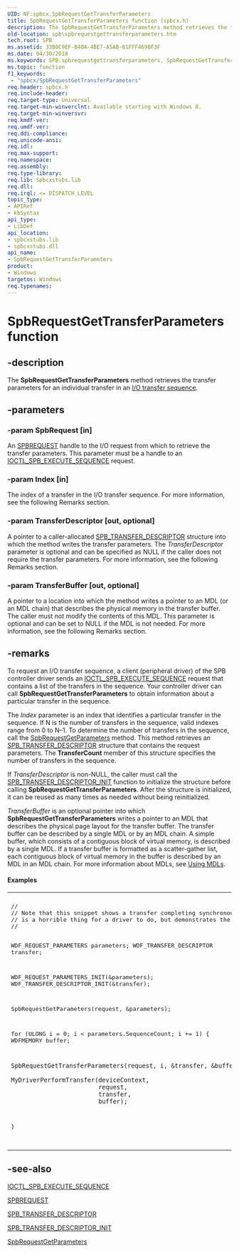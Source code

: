 ```yaml
---
UID: NF:spbcx.SpbRequestGetTransferParameters
title: SpbRequestGetTransferParameters function (spbcx.h)
description: The SpbRequestGetTransferParameters method retrieves the transfer parameters for an individual transfer in an I/O transfer sequence.
old-location: spb\spbrequestgettransferparameters.htm
tech.root: SPB
ms.assetid: 33B0C9EF-B40A-4BE7-A5AB-81FFF4698F3F
ms.date: 04/30/2018
ms.keywords: SPB.spbrequestgettransferparameters, SpbRequestGetTransferParameters, SpbRequestGetTransferParameters method [Buses], spbcx/SpbRequestGetTransferParameters
ms.topic: function
f1_keywords:
 - "spbcx/SpbRequestGetTransferParameters"
req.header: spbcx.h
req.include-header: 
req.target-type: Universal
req.target-min-winverclnt: Available starting with Windows 8.
req.target-min-winversvr: 
req.kmdf-ver: 
req.umdf-ver: 
req.ddi-compliance: 
req.unicode-ansi: 
req.idl: 
req.max-support: 
req.namespace: 
req.assembly: 
req.type-library: 
req.lib: Spbcxstubs.lib
req.dll: 
req.irql: <= DISPATCH_LEVEL
topic_type:
- APIRef
- kbSyntax
api_type:
- LibDef
api_location:
- spbcxstubs.lib
- spbcxstubs.dll
api_name:
- SpbRequestGetTransferParameters
product:
- Windows
targetos: Windows
req.typenames: 
---
```


# SpbRequestGetTransferParameters function


## -description


The <b>SpbRequestGetTransferParameters</b> method retrieves the transfer parameters for an individual transfer in an <a href="https://docs.microsoft.com/windows-hardware/drivers/spb/i-o-transfer-sequences">I/O transfer sequence</a>.


## -parameters




### -param SpbRequest [in]

An <a href="https://docs.microsoft.com/windows-hardware/drivers/spb/spbcx-object-handles">SPBREQUEST</a> handle to the I/O request from which to retrieve the transfer parameters. This parameter must be a handle to an <a href="https://msdn.microsoft.com/library/windows/hardware/hh450857">IOCTL_SPB_EXECUTE_SEQUENCE</a> request.


### -param Index [in]

The index of a transfer in the I/O transfer sequence. For more information, see the following Remarks section.


### -param TransferDescriptor [out, optional]

A pointer to a caller-allocated <a href="https://docs.microsoft.com/windows-hardware/drivers/ddi/spbcx/ns-spbcx-spb_transfer_descriptor">SPB_TRANSFER_DESCRIPTOR</a> structure into which  the method writes the transfer parameters. The <i>TransferDescriptor</i> parameter is optional and can be specified as NULL if the caller does not require the transfer parameters. For more information, see the following Remarks section.


### -param TransferBuffer [out, optional]

A pointer to a location into which the method writes a pointer to an MDL (or an MDL chain) that describes the physical memory in the transfer buffer.  The caller must not modify the contents of this MDL. This parameter is optional and can be set to NULL if the MDL is not needed. For more information, see the following Remarks section.


## -remarks



To request an I/O transfer sequence, a client (peripheral driver) of the SPB controller driver sends an <a href="https://msdn.microsoft.com/library/windows/hardware/hh450857">IOCTL_SPB_EXECUTE_SEQUENCE</a> request that contains a list of the transfers in the sequence. Your controller driver can call <b>SpbRequestGetTransferParameters</b> to obtain information about a particular transfer in the sequence.

The <i>Index</i> parameter is an index that identifies a particular transfer in the sequence.   If N is the number of transfers in the sequence, valid indexes range from 0 to N–1. To determine the number of transfers in the sequence, call the <a href="https://docs.microsoft.com/windows-hardware/drivers/ddi/spbcx/nf-spbcx-spbrequestgetparameters">SpbRequestGetParameters</a> method. This method retrieves an <a href="https://docs.microsoft.com/windows-hardware/drivers/ddi/spbcx/ns-spbcx-spb_transfer_descriptor">SPB_TRANSFER_DESCRIPTOR</a> structure that contains the request parameters. The <b>TransferCount</b> member of this structure specifies the number of transfers in the sequence.

If <i>TransferDescriptor</i> is non-NULL, the caller must call the <a href="https://docs.microsoft.com/windows-hardware/drivers/ddi/spbcx/nf-spbcx-spb_transfer_descriptor_init">SPB_TRANSFER_DESCRIPTOR_INIT</a> function to initialize the structure before calling  <b>SpbRequestGetTransferParameters</b>.  After the structure is initialized, it can be reused as many times as needed without being reinitialized.

<i>TransferBuffer</i> is an optional pointer into which <b>SpbRequestGetTransferParameters</b> writes a pointer to an MDL that describes the physical page layout for the transfer buffer. The transfer buffer can be described by a single MDL or by an MDL chain. A simple buffer, which consists of a contiguous block of virtual memory, is described by a single MDL. If a transfer buffer is formatted as a scatter-gather list, each contiguous block of virtual memory in the buffer is described by an MDL in an MDL chain. For more information about MDLs, see <a href="https://docs.microsoft.com/windows-hardware/drivers/kernel/using-mdls">Using MDLs</a>.


#### Examples

<div class="code"><span codelanguage=""><table>
<tr>
<th></th>
</tr>
<tr>
<td>
<pre>//
// Note that this snippet shows a transfer completing synchronously. This
// is a horrible thing for a driver to do, but demonstrates the DDI nicely.
//

WDF_REQUEST_PARAMETERS parameters;
WDF_TRANSFER_DESCRIPTOR transfer;

WDF_REQUEST_PARAMETERS_INIT(&parameters);
WDF_TRANSFER_DESCRIPTOR_INIT(&transfer);

SpbRequestGetParameters(request, &parameters);

for (ULONG i = 0; i < parameters.SequenceCount; i += 1)
{
    WDFMEMORY buffer;

    SpbRequestGetTransferParameters(request, i, &transfer, &buffer);

    MyDriverPerformTransfer(deviceContext, 
                            request,
                            transfer,
                            buffer);
}

</pre>
</td>
</tr>
</table></span></div>



## -see-also




<a href="https://msdn.microsoft.com/library/windows/hardware/hh450857">IOCTL_SPB_EXECUTE_SEQUENCE</a>



<a href="https://docs.microsoft.com/windows-hardware/drivers/spb/spbcx-object-handles">SPBREQUEST</a>



<a href="https://docs.microsoft.com/windows-hardware/drivers/ddi/spbcx/ns-spbcx-spb_transfer_descriptor">SPB_TRANSFER_DESCRIPTOR</a>



<a href="https://docs.microsoft.com/windows-hardware/drivers/ddi/spbcx/nf-spbcx-spb_transfer_descriptor_init">SPB_TRANSFER_DESCRIPTOR_INIT</a>



<a href="https://docs.microsoft.com/windows-hardware/drivers/ddi/spbcx/nf-spbcx-spbrequestgetparameters">SpbRequestGetParameters</a>
 

 

